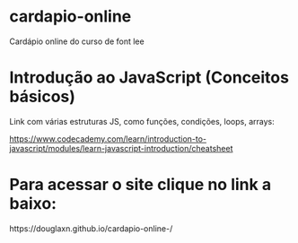 # cardapio-online
Cardápio online do curso de font lee

<h1> Introdução ao JavaScript (Conceitos básicos) </h1>
 
Link com várias estruturas JS, como funções, condições, loops, arrays:

https://www.codecademy.com/learn/introduction-to-javascript/modules/learn-javascript-introduction/cheatsheet

<h1>Para acessar o site clique no link a baixo:</h1>
<a>https://douglaxn.github.io/cardapio-online-/</a>
